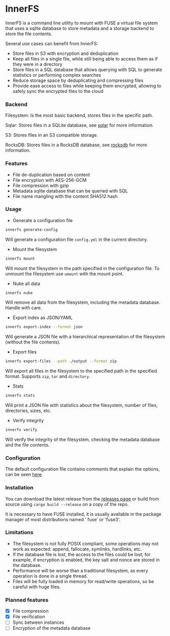 # InnerFS

InnerFS is a command line utility to mount with FUSE a virtual file system that uses a sqlite database to store metadata
and a storage backend to store the file contents.

Several use cases can benefit from InnerFS:

- Store files in S3 with encryption and deduplication
- Keep all files in a single file, while still being able to access them as if they were in a directory
- Store files in a SQL database that allows querying with SQL to generate statistics or performing complex searches
- Reduce storage space by deduplicating and compressing files
- Provide ease access to files while keeping them encrypted, allowing to safely sync the encrypted files to the cloud

### Backend

Filesystem: Is the most basic backend, stores files in the specific path.

Sqlar: Stores files in a SQLite database, see [sqlar](https://sqlite.org/sqlar.html) for more information.

S3: Stores files in an S3 compatible storage.

RocksDB: Stores files in a RocksDB database, see [rocksdb](https://rocksdb.org/) for more information.

### Features

- File de-duplication based on content
- File encryption with AES-256-GCM
- File compression with gzip
- Metadata sqlite database that can be queried with SQL
- File name mangling with the content SHA512 hash

### Usage

- Generate a configuration file

```bash
innerfs generate-config
```

Will generate a configuration file `config.yml` in the current directory.

- Mount the filesystem

```bash
innerfs mount
```

Will mount the filesystem in the path specified in the configuration file. To unmount the filesystem use `umount` with
the mount point.

- Nuke all data

```bash
innerfs nuke
```

Will remove all data from the filesystem, including the metadata database. Handle with care.

- Export index as JSON/YAML

```bash
innerfs export-index --format json
```

Will generate a JSON file with a hierarchical representation of the filesystem (without the file contents).

- Export files

```bash
innerfs export-files --path ./output --format zip
```

Will export all files in the filesystem to the specified path in the specified format. Supports `zip`, `tar`
and `directory`.

- Stats

```bash
innerfs stats
```

Will print a JSON file with statistics about the filesystem, number of files, directories, sizes, etc.

- Verify integrity

```bash
innerfs verify
```

Will verify the integrity of the filesystem, checking the metadata database and the file contents.

### Configuration

The default configuration file contains comments that explain the options, can be seen [here](./src/default_config.yml).

### Installation

You can download the latest release from the [releases page](https://github.com/cout970/InnerFS/releases) or build from
source using `cargo build --release` on a copy of the repo.

It is necessary to have FUSE installed, it is usually available in the package manager of most distributions named '
fuse' or 'fuse3'.

### Limitations

- The filesystem is not fully POSIX compliant, some operations may not work as expected: append, fallocate, symlinks,
  hardlinks, etc.
- If the database file is lost, the access to the files could be lost, for example, if encryption is enabled, the key
  salt and nonce are stored in the database.
- Performance will be worse than a traditional filesystem, as every operation is done in a single thread.
- Files will be fully loaded in memory for read/write operations, so be careful with huge files.

### Planned features

- [x] File compression
- [x] File verification
- [ ] Sync between instances
- [ ] Encryption of the metadata database
